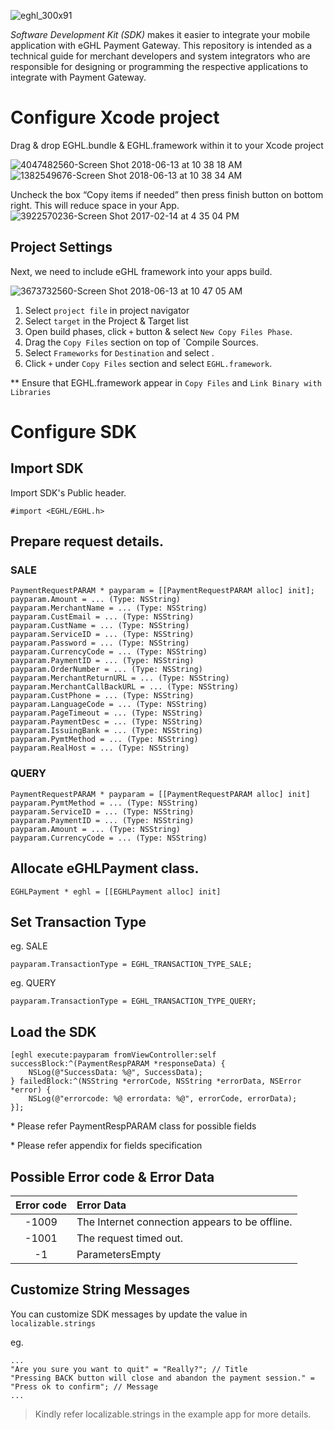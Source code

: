 ![eghl_300x91](https://user-images.githubusercontent.com/46514524/96070103-287af580-0ed2-11eb-9a85-5a377c8c7acd.png)

*Software Development Kit (SDK)* makes it easier to integrate your mobile application with eGHL Payment Gateway. This repository is intended as a technical guide for merchant developers and system integrators who are responsible for designing or programming the respective applications to integrate with Payment Gateway.

# **Configure Xcode project**

Drag & drop EGHL.bundle & EGHL.framework within it to your Xcode project

![4047482560-Screen Shot 2018-06-13 at 10 38 18 AM](https://user-images.githubusercontent.com/46514524/95950323-dfba3280-0e26-11eb-9ac3-282a668b3fb6.png)
![1382549676-Screen Shot 2018-06-13 at 10 38 34 AM](https://user-images.githubusercontent.com/46514524/95950789-c9f93d00-0e27-11eb-94c1-77fa9d007f9c.png)


Uncheck the box “Copy items if needed” then press finish button on bottom right. This will reduce space in your App.
![3922570236-Screen Shot 2017-02-14 at 4 35 04 PM](https://user-images.githubusercontent.com/46514524/95950873-e9906580-0e27-11eb-932f-b6777f7a9aa5.png)

## Project Settings

Next, we need to include eGHL framework into your apps build.

![3673732560-Screen Shot 2018-06-13 at 10 47 05 AM](https://user-images.githubusercontent.com/46514524/95950911-fb720880-0e27-11eb-8297-052390ee7293.png)

1. Select `project file` in project navigator
2. Select `target` in the Project & Target list
3. Open build phases, click `+` button & select `New Copy Files Phase`. 
4. Drag the `Copy Files` section on top of `Compile Sources. 
5. Select `Frameworks` for `Destination` and select .
6. Click `+` under `Copy Files` section and select `EGHL.framework`.

\** Ensure that EGHL.framework appear in `Copy Files` and `Link Binary with Libraries`

# **Configure SDK**

## **Import SDK**

Import SDK's Public header.

````
#import <EGHL/EGHL.h>
````

## **Prepare request details.**

### SALE

````
PaymentRequestPARAM * payparam = [[PaymentRequestPARAM alloc] init];
payparam.Amount = ... (Type: NSString) 
payparam.MerchantName = ... (Type: NSString)
payparam.CustEmail = ... (Type: NSString) 
payparam.CustName = ... (Type: NSString) 
payparam.ServiceID = ... (Type: NSString) 
payparam.Password = ... (Type: NSString) 
payparam.CurrencyCode = ... (Type: NSString)
payparam.PaymentID = ... (Type: NSString)
payparam.OrderNumber = ... (Type: NSString)
payparam.MerchantReturnURL = ... (Type: NSString)
payparam.MerchantCallBackURL = ... (Type: NSString)
payparam.CustPhone = ... (Type: NSString)
payparam.LanguageCode = ... (Type: NSString)
payparam.PageTimeout = ... (Type: NSString)
payparam.PaymentDesc = ... (Type: NSString)
payparam.IssuingBank = ... (Type: NSString)
payparam.PymtMethod = ... (Type: NSString)
payparam.RealHost = ... (Type: NSString)
````

### QUERY

````
PaymentRequestPARAM * payparam = [[PaymentRequestPARAM alloc] init]
payparam.PymtMethod = ... (Type: NSString) 
payparam.ServiceID = ... (Type: NSString) 
payparam.PaymentID = ... (Type: NSString) 
payparam.Amount = ... (Type: NSString) 
payparam.CurrencyCode = ... (Type: NSString)
````

## **Allocate eGHLPayment class.**
````
EGHLPayment * eghl = [[EGHLPayment alloc] init]
````

## **Set Transaction Type**

eg. SALE 
````
payparam.TransactionType = EGHL_TRANSACTION_TYPE_SALE;
````

eg. QUERY 
````
payparam.TransactionType = EGHL_TRANSACTION_TYPE_QUERY;
````

## **Load the SDK**

````
[eghl execute:payparam fromViewController:self successBlock:^(PaymentRespPARAM *responseData) { 
    NSLog(@"SuccessData: %@", SuccessData);
} failedBlock:^(NSString *errorCode, NSString *errorData, NSError *error) { 
    NSLog(@"errorcode: %@ errordata: %@", errorCode, errorData);
}];
````

\* Please refer PaymentRespPARAM class for possible fields 

\* Please refer appendix for fields specification

## **Possible Error code & Error Data**

Error code | Error Data
:--------:|:-----------
-1009|The Internet connection appears to be offline.
-1001|The request timed out.
-1|ParametersEmpty

## **Customize String Messages**

You can customize SDK messages by update the value in `localizable.strings`

eg.
```
...
"Are you sure you want to quit" = "Really?"; // Title
"Pressing BACK button will close and abandon the payment session." = "Press ok to confirm"; // Message
...

```
>Kindly refer localizable.strings in the example app for more details.
